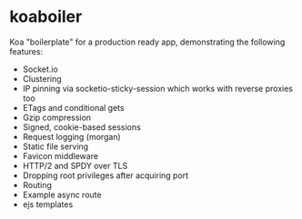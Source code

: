 # koaboiler
Koa "boilerplate" for a production ready app, demonstrating the following features:

* Socket.io
* Clustering
* IP pinning via socketio-sticky-session which works with reverse proxies too
* ETags and conditional gets
* Gzip compression
* Signed, cookie-based sessions
* Request logging (morgan)
* Static file serving
* Favicon middleware
* HTTP/2 and SPDY over TLS
* Dropping root privileges after acquiring port
* Routing
* Example async route
* ejs templates

